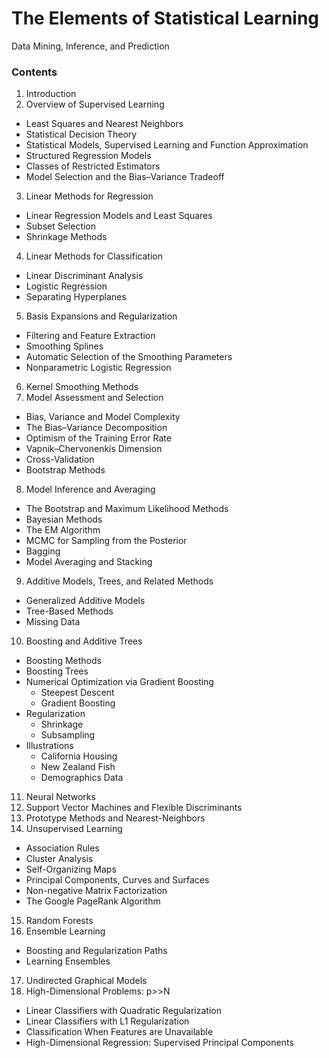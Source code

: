 The Elements of Statistical Learning
====================================

Data Mining, Inference, and Prediction

### Contents

1. Introduction
2. Overview of Supervised Learning
  - Least Squares and Nearest Neighbors
  - Statistical Decision Theory
  - Statistical Models, Supervised Learning and Function Approximation
  - Structured Regression Models
  - Classes of Restricted Estimators
  - Model Selection and the Bias–Variance Tradeoff
3. Linear Methods for Regression
  - Linear Regression Models and Least Squares
  - Subset Selection
  - Shrinkage Methods
4. Linear Methods for Classification
  - Linear Discriminant Analysis
  - Logistic Regression
  - Separating Hyperplanes
5. Basis Expansions and Regularization
  - Filtering and Feature Extraction
  - Smoothing Splines
  - Automatic Selection of the Smoothing Parameters
  - Nonparametric Logistic Regression
6. Kernel Smoothing Methods
7. Model Assessment and Selection
  - Bias, Variance and Model Complexity
  - The Bias–Variance Decomposition
  - Optimism of the Training Error Rate
  - Vapnik–Chervonenkis Dimension
  - Cross-Validation
  - Bootstrap Methods
8. Model Inference and Averaging
  - The Bootstrap and Maximum Likelihood Methods
  - Bayesian Methods
  - The EM Algorithm
  - MCMC for Sampling from the Posterior
  - Bagging
  - Model Averaging and Stacking
9. Additive Models, Trees, and Related Methods
  - Generalized Additive Models
  - Tree-Based Methods
  - Missing Data
10. Boosting and Additive Trees
  - Boosting Methods
  - Boosting Trees
  - Numerical Optimization via Gradient Boosting
    - Steepest Descent
	- Gradient Boosting
  - Regularization
    - Shrinkage
	- Subsampling
  - Illustrations
    - California Housing
	- New Zealand Fish
	- Demographics Data
11. Neural Networks
12. Support Vector Machines and Flexible Discriminants
13. Prototype Methods and Nearest-Neighbors
14. Unsupervised Learning
  - Association Rules
  - Cluster Analysis
  - Self-Organizing Maps
  - Principal Components, Curves and Surfaces
  - Non-negative Matrix Factorization
  - The Google PageRank Algorithm
15. Random Forests
16. Ensemble Learning
  - Boosting and Regularization Paths
  - Learning Ensembles
17. Undirected Graphical Models
18. High-Dimensional Problems: p>>N
  - Linear Classifiers with Quadratic Regularization
  - Linear Classifiers with L1 Regularization
  - Classification When Features are Unavailable
  - High-Dimensional Regression: Supervised Principal Components
